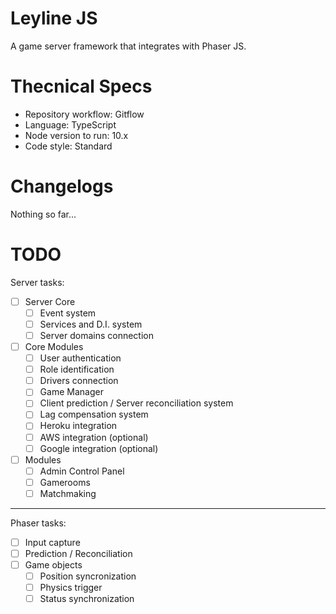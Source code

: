 # Leyline JS

A game server framework that integrates with Phaser JS.

# Thecnical Specs

- Repository workflow: Gitflow
- Language: TypeScript
- Node version to run: 10.x
- Code style: Standard

# Changelogs

Nothing so far...

# TODO

Server tasks:
- [ ] Server Core
    - [ ] Event system
    - [ ] Services and D.I. system
    - [ ] Server domains connection
- [ ] Core Modules
    - [ ] User authentication
    - [ ] Role identification
    - [ ] Drivers connection
    - [ ] Game Manager
    - [ ] Client prediction / Server reconciliation system
    - [ ] Lag compensation system
    - [ ] Heroku integration
    - [ ] AWS integration (optional)
    - [ ] Google integration (optional)
- [ ] Modules
    - [ ] Admin Control Panel
    - [ ] Gamerooms
    - [ ] Matchmaking

---
Phaser tasks:
- [ ] Input capture
- [ ] Prediction / Reconciliation
- [ ] Game objects
    - [ ] Position syncronization
    - [ ] Physics trigger
    - [ ] Status synchronization